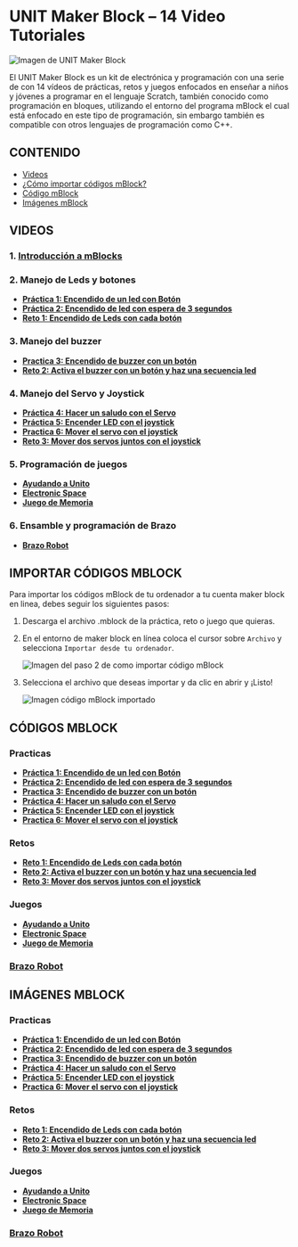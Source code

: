 # UNIT Maker Block – 14 Video Tutoriales

![Imagen de UNIT Maker Block](https://uelectronics.com/wp-content/uploads/2021/08/AR2772-UNIT-Maker-Block-V11.jpg)

El UNIT Maker Block es un kit de electrónica y programación con una serie de con 14 vídeos de prácticas, retos y juegos enfocados en enseñar a niños y jóvenes a programar en el lenguaje Scratch, también conocido como programación en bloques, utilizando el entorno del programa mBlock el cual está enfocado en este tipo de programación, sin embargo también es compatible con otros lenguajes de programación como C++.

## CONTENIDO
+ [Videos](#videos)
+ [¿Cómo importar códigos mBlock?](#importar-códigos-mblock)
+ [Código mBlock](#códigos-mblock)
+ [Imágenes mBlock](#imágenes-mblock)

## VIDEOS
### 1. [Introducción a mBlocks](https://www.youtube.com/watch?v=74nqwhBRfZI)
### 2. Manejo de Leds y botones
+ [**Práctica 1: Encendido de un led con Botón**](https://www.youtube.com/watch?v=6zPMTc8hTLI)
+ [**Práctica 2: Encendido de led con espera de 3 segundos**](https://www.youtube.com/watch?v=hG1D5UIZLZk)
+ [**Reto 1: Encendido de Leds con cada botón**](https://www.youtube.com/watch?v=bC80JY4wKTA)
### 3. Manejo del buzzer
+ [**Practica 3: Encendido de buzzer con un botón**](https://www.youtube.com/watch?v=MXmN0dQyxnM)
+ [**Reto 2: Activa el buzzer con un botón y haz una secuencia led**](https://www.youtube.com/watch?v=2YCx9HBMaYM)
### 4. Manejo del Servo y Joystick
+ [**Práctica 4: Hacer un saludo con el Servo**](https://www.youtube.com/watch?v=36OPSkszX5Q)
+ [**Práctica 5: Encender LED con el joystick**](https://www.youtube.com/watch?v=Mvc66LN7Ys8)
+ [**Practica 6: Mover el servo con el joystick**](https://www.youtube.com/watch?v=GmGzd6HAclg)
+ [**Reto 3: Mover dos servos juntos con el joystick**](https://www.youtube.com/watch?v=8wyeFHxnvlM)
### 5. Programación de juegos
+ [**Ayudando a Unito**](https://www.youtube.com/watch?v=vonmb0CNppY)
+ [**Electronic Space**](https://www.youtube.com/watch?v=vwVFx28aFfI)
+ [**Juego de Memoria**](https://www.youtube.com/watch?v=6Xoal-BOHaU)
### 6. Ensamble y programación de Brazo
+ [**Brazo Robot**](https://www.youtube.com/watch?v=9DHy2TkKxhw)

## IMPORTAR CÓDIGOS MBLOCK
Para importar los códigos mBlock de tu ordenador a tu cuenta maker block en linea, debes seguir los siguientes pasos:
1. Descarga el archivo .mblock de la práctica, reto o juego que quieras.
2. En el entorno de maker block en línea coloca el cursor sobre `Archivo` y selecciona `Importar desde tu ordenador`.
   
    ![Imagen del paso 2 de como importar código mBlock](https://uelectronics.com/wp-content/uploads/2021/08/AR2772-UNIT-Maker-Block-V13.jpg)

3. Selecciona el archivo que deseas importar y da clic en abrir y ¡Listo!
    
    ![Imagen código mBlock importado](https://uelectronics.com/wp-content/uploads/2021/08/AR2772-UNIT-Maker-Block-V14-1.jpg)

## CÓDIGOS MBLOCK
### **Practicas**
+ [**Práctica 1: Encendido de un led con Botón**](https://github.com/UNIT-Electronics/Maker-Block-Unit/blob/main/Codigo_MBlocks/Practica1.mblock)
+ [**Práctica 2: Encendido de led con espera de 3 segundos**](https://github.com/UNIT-Electronics/Maker-Block-Unit/blob/main/Codigo_MBlocks/Practica2.mblock)
+ [**Practica 3: Encendido de buzzer con un botón**](https://github.com/UNIT-Electronics/Maker-Block-Unit/blob/main/Codigo_MBlocks/Practica3.mblock)
+ [**Práctica 4: Hacer un saludo con el Servo**](https://github.com/UNIT-Electronics/Maker-Block-Unit/blob/main/Codigo_MBlocks/Practica4.mblock)
+ [**Práctica 5: Encender LED con el joystick**](https://github.com/UNIT-Electronics/Maker-Block-Unit/blob/main/Codigo_MBlocks/Practica5.mblock)
+ [**Practica 6: Mover el servo con el joystick**](https://github.com/UNIT-Electronics/Maker-Block-Unit/blob/main/Codigo_MBlocks/Practica6.mblock)

### **Retos**
+ [**Reto 1: Encendido de Leds con cada botón**](https://github.com/UNIT-Electronics/Maker-Block-Unit/blob/main/Codigo_MBlocks/Reto1.mblock)
+ [**Reto 2: Activa el buzzer con un botón y haz una secuencia led**](https://github.com/UNIT-Electronics/Maker-Block-Unit/blob/main/Codigo_MBlocks/Reto2.mblock)
+ [**Reto 3: Mover dos servos juntos con el joystick**](https://github.com/UNIT-Electronics/Maker-Block-Unit/blob/main/Codigo_MBlocks/Reto3.mblock)

### **Juegos**
+ [**Ayudando a Unito**](https://github.com/UNIT-Electronics/Maker-Block-Unit/blob/main/Codigo_MBlocks/Ayudando%20a%20Unito.mblock)
+ [**Electronic Space**](https://github.com/UNIT-Electronics/Maker-Block-Unit/blob/main/Codigo_MBlocks/Electronic%20Space.mblock)
+ [**Juego de Memoria**](https://github.com/UNIT-Electronics/Maker-Block-Unit/blob/main/Codigo_MBlocks/Juego%20de%20memoria.mblock)

### [**Brazo Robot**](https://github.com/UNIT-Electronics/Maker-Block-Unit/blob/main/Codigo_MBlocks/Brazo%20robot.mblock)

## IMÁGENES MBLOCK
### **Practicas**
+ [**Práctica 1: Encendido de un led con Botón**](https://github.com/UNIT-Electronics/Maker-Block-Unit/blob/main/Imagenes_MBlock/Practica1%20-%20Encendido%20de%20LED%20con%20boton.png)
+ [**Práctica 2: Encendido de led con espera de 3 segundos**](https://github.com/UNIT-Electronics/Maker-Block-Unit/blob/main/Imagenes_MBlock/Practica2%20-%20Encendido%20de%20LED%20con%20espera%20de%203s.png)
+ [**Practica 3: Encendido de buzzer con un botón**](https://github.com/UNIT-Electronics/Maker-Block-Unit/blob/main/Imagenes_MBlock/Practica3%20-%20Encendido%20de%20buzzer%20con%20un%20boton.png)
+ [**Práctica 4: Hacer un saludo con el Servo**](https://github.com/UNIT-Electronics/Maker-Block-Unit/blob/main/Imagenes_MBlock/Pr%C3%A1ctica4%20-%20Hacer%20un%20saludo%20con%20el%20Servo.png)
+ [**Práctica 5: Encender LED con el joystick**](https://github.com/UNIT-Electronics/Maker-Block-Unit/blob/main/Imagenes_MBlock/Pr%C3%A1ctica5%20-%20Encender%20LED%20con%20el%20joystick.png)
+ [**Practica 6: Mover el servo con el joystick**](https://github.com/UNIT-Electronics/Maker-Block-Unit/blob/main/Imagenes_MBlock/Practica6%20-%20Mover%20el%20servo%20con%20el%20joystick.png)

### **Retos**
+ [**Reto 1: Encendido de Leds con cada botón**](https://github.com/UNIT-Electronics/Maker-Block-Unit/blob/main/Imagenes_MBlock/Reto1%20-%20Encendido%20de%20Leds%20con%20cada%20boton.png)
+ [**Reto 2: Activa el buzzer con un botón y haz una secuencia led**](https://github.com/UNIT-Electronics/Maker-Block-Unit/blob/main/Imagenes_MBlock/Reto2%20-%20Activa%20el%20buzzer%20con%20un%20bot%C3%B3n%20y%20haz%20una%20secuencia%20led.png)
+ [**Reto 3: Mover dos servos juntos con el joystick**](https://github.com/UNIT-Electronics/Maker-Block-Unit/blob/main/Imagenes_MBlock/Reto3%20-%20Mover%20dos%20servos%20juntos%20con%20el%20joystick.png)

### **Juegos**
+ [**Ayudando a Unito**](https://github.com/UNIT-Electronics/Maker-Block-Unit/blob/main/Imagenes_MBlock/Ayudando-a-Unito.jpg)
+ [**Electronic Space**](https://github.com/UNIT-Electronics/Maker-Block-Unit/blob/main/Imagenes_MBlock/Electronic-Space.jpg)
+ [**Juego de Memoria**](https://github.com/UNIT-Electronics/Maker-Block-Unit/blob/main/Imagenes_MBlock/Juego%20de%20Memoria.jpg)

### [**Brazo Robot**](https://github.com/UNIT-Electronics/Maker-Block-Unit/blob/main/Imagenes_MBlock/Brazo%20robot.jpg)

